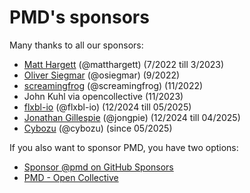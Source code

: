 # PMD's sponsors

Many thanks to all our sponsors:

* [Matt Hargett](https://github.com/matthargett) (@matthargett) (7/2022 till 3/2023)
* [Oliver Siegmar](https://github.com/osiegmar) (@osiegmar) (9/2022)
* [screamingfrog](https://github.com/screamingfrog) (@screamingfrog) (11/2022)
* John Kuhl via opencollective (11/2023)
* [flxbl-io](https://github.com/flxbl-io) (@flxbl-io) (12/2024 till 05/2025)
* [Jonathan Gillespie](https://github.com/jongpie) (@jongpie) (12/2024 till 04/2025)
* [Cybozu](https://github.com/cybozu) (@cybozu) (since 05/2025)

If you also want to sponsor PMD, you have two options:

* [Sponsor @pmd on GitHub Sponsors](https://github.com/sponsors/pmd)
* [PMD - Open Collective](https://opencollective.com/pmd)
